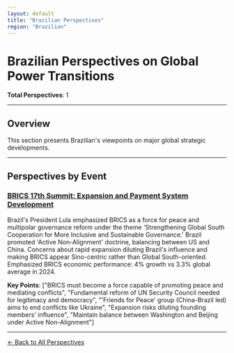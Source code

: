 ```yaml
---
layout: default
title: "Brazilian Perspectives"
region: "Brazilian"
---
```


# Brazilian Perspectives on Global Power Transitions

**Total Perspectives**: 1

---

## Overview

This section presents Brazilian's viewpoints on major global strategic developments.

---

## Perspectives by Event

### [BRICS 17th Summit: Expansion and Payment System Development](/events/brics-17th-summit-expansion-and-payment-system-development)

Brazil's President Lula emphasized BRICS as a force for peace and multipolar governance reform under the theme 'Strengthening Global South Cooperation for More Inclusive and Sustainable Governance.' Brazil promoted 'Active Non-Alignment' doctrine, balancing between US and China. Concerns about rapid expansion diluting Brazil's influence and making BRICS appear Sino-centric rather than Global South-oriented. Emphasized BRICS economic performance: 4% growth vs 3.3% global average in 2024.

**Key Points**: ["BRICS must become a force capable of promoting peace and mediating conflicts", "Fundamental reform of UN Security Council needed for legitimacy and democracy", "'Friends for Peace' group (China-Brazil led) aims to end conflicts like Ukraine", "Expansion risks diluting founding members' influence", "Maintain balance between Washington and Beijing under Active Non-Alignment"]

---



[← Back to All Perspectives](/perspectives/)
